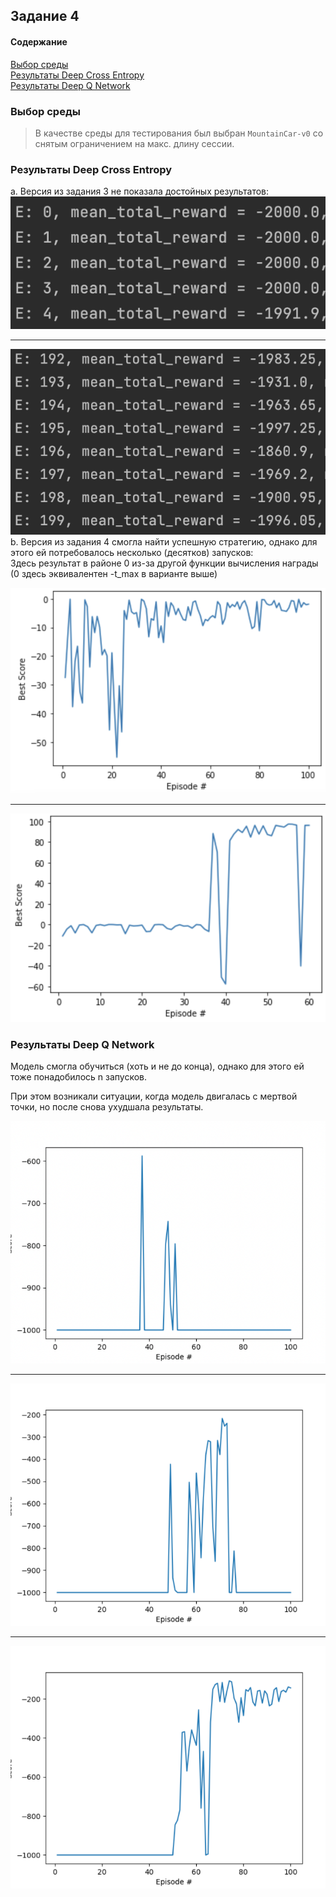 ## Задание 4
#### Содержание
[Выбор среды](#выбор-среды) \
[Результаты Deep Cross Entropy](#Результаты-Deep-Cross-Entropy) \
[Результаты Deep Q Network](#Результаты-Deep-Q-Network)

### Выбор среды
> В качестве среды для тестирования был выбран `MountainCar-v0` со снятым ограничением на макс. длину сессии.


### Результаты Deep Cross Entropy
a. Версия из задания 3 не показала достойных результатов:\
![# CachingDNS](./media/DCE4.png)
<hr>

![# CachingDNS](./media/DCE3.png)
b. Версия из задания 4 смогла найти успешную стратегию, 
однако для этого ей потребовалось несколько (десятков) запусков:\
Здесь результат в районе 0 из-за другой функции вычисления награды (0 здесь эквивалентен -t_max в варианте выше)

![# CachingDNS](./media/DCE1.png)
<hr>

![# CachingDNS](./media/DCE2.png)

### Результаты Deep Q Network
Модель смогла обучиться (хоть и не до конца),
однако для этого ей тоже понадобилось n запусков. 

При этом возникали ситуации, когда модель двигалась с мертвой точки, но после снова ухудшала результаты.

![# CachingDNS](./media/DQN1.png)
<hr>

![# CachingDNS](./media/DQN2.png)
<hr>

![# CachingDNS](./media/DQN3.png)
